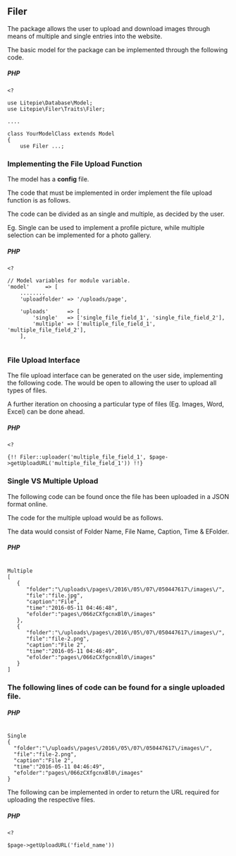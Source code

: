 ## Filer
The package allows the user to upload and download images through means of multiple and single entries into the website.

The basic model for the package can be implemented through the following code. 
##### PHP
```
<?

use Litepie\Database\Model;
use Litepie\Filer\Traits\Filer;

....

class YourModelClass extends Model
{
    use Filer ...;

```
### Implementing the File Upload Function
The model has a **config** file.

The code that must be implemented in order implement the file upload function is as follows.

The code can be divided as an single and multiple, as decided by the user. 

Eg. Single can be used to implement a profile picture, while multiple selection can be implemented for a photo gallery. 

##### PHP
```
<?

// Model variables for module variable.
'model'     => [
    ........
    'uploadfolder' => '/uploads/page',

    'uploads'      => [
        'single'   => ['single_file_field_1', 'single_file_field_2'],
        'multiple' => ['multiple_file_field_1', 'multiple_file_field_2'],
    ],


```
### File Upload Interface
The file upload interface can be generated on the user side, implementing the following code. The would be open to allowing the user to upload all types of files.

A further iteration on choosing a particular type of files (Eg. Images, Word, Excel) can be done ahead. 
##### PHP
 ```
 <?

{!! Filer::uploader('multiple_file_field_1', $page->getUploadURL('multiple_file_field_1')) !!}

 ```
 ### Single VS Multiple Upload
 The following code can be found once the file has been uploaded in a JSON format online. 

The code for the multiple upload would be as follows. 

The data would consist of Folder Name, File Name, Caption, Time & EFolder. 
##### PHP
```

Multiple
[  
   {  
      "folder":"\/uploads\/pages\/2016\/05\/07\/050447617\/images\/",
      "file":"file.jpg",
      "caption":"File",
      "time":"2016-05-11 04:46:48",
      "efolder":"pages\/066zCXfgcnxBl0\/images"
   },
   {  
      "folder":"\/uploads\/pages\/2016\/05\/07\/050447617\/images\/",
      "file":"file-2.png",
      "caption":"File 2",
      "time":"2016-05-11 04:46:49",
      "efolder":"pages\/066zCXfgcnxBl0\/images"
   }
]
```
### The following lines of code can be found for a single uploaded file.
##### PHP
```

Single
{  
  "folder":"\/uploads\/pages\/2016\/05\/07\/050447617\/images\/",
  "file":"file-2.png",
  "caption":"File 2",
  "time":"2016-05-11 04:46:49",
  "efolder":"pages\/066zCXfgcnxBl0\/images"
}
```
The following can be implemented in order to return the URL required for uploading the respective files.
##### PHP
```
<?

$page->getUploadURL('field_name'))
```
